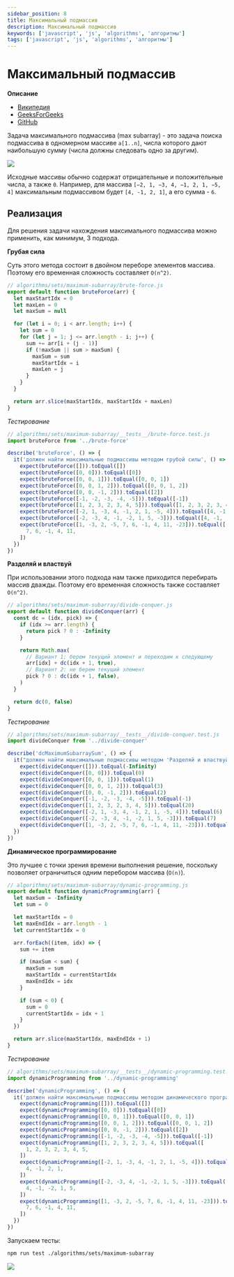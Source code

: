 ```yaml
---
sidebar_position: 8
title: Максимальный подмассив
description: Максимальный подмассив
keywords: ['javascript', 'js', 'algorithms', 'алгоритмы']
tags: ['javascript', 'js', 'algorithms', 'алгоритмы']
---
```


# Максимальный подмассив

__Описание__

- [Википедия](https://en.wikipedia.org/wiki/Maximum_subarray_problem)
- [GeeksForGeeks](https://www.geeksforgeeks.org/largest-sum-contiguous-subarray/)
- [GitHub](https://github.com/harryheman/algorithms-data-structures/tree/main/src/algorithms/sets/maximum-subarray)

Задача максимального подмассива (max subarray) - это задача поиска подмассива в одномерном массиве `a[1..n]`, числа которого дают наибольшую сумму (числа должны следовать одно за другим).

<img src="https://habrastorage.org/webt/u-/gb/zo/u-gbzodod_34pmqna2thwjhs4to.png" />
<br />

Исходные массивы обычно содержат отрицательные и положительные числа, а также `0`. Например, для массива `[−2, 1, −3, 4, −1, 2, 1, −5, 4]` максимальным подмассивом будет `[4, -1, 2, 1]`, а его сумма - `6`.

## Реализация

Для решения задачи нахождения максимального подмассива можно применить, как минимум, 3 подхода.

__Грубая сила__

Суть этого метода состоит в двойном переборе элементов массива. Поэтому его временная сложность составляет `O(n^2)`.

```javascript
// algorithms/sets/maximum-subarray/brute-force.js
export default function bruteForce(arr) {
  let maxStartIdx = 0
  let maxLen = 0
  let maxSum = null

  for (let i = 0; i < arr.length; i++) {
    let sum = 0
    for (let j = 1; j <= arr.length - i; j++) {
      sum += arr[i + (j - 1)]
      if (!maxSum || sum > maxSum) {
        maxSum = sum
        maxStartIdx = i
        maxLen = j
      }
    }
  }

  return arr.slice(maxStartIdx, maxStartIdx + maxLen)
}
```

_Тестирование_

```javascript
// algorithms/sets/maximum-subarray/__tests__/brute-force.test.js
import bruteForce from '../brute-force'

describe('bruteForce', () => {
  it('должен найти максимальные подмассивы методом грубой силы', () => {
    expect(bruteForce([])).toEqual([])
    expect(bruteForce([0, 0])).toEqual([0])
    expect(bruteForce([0, 0, 1])).toEqual([0, 0, 1])
    expect(bruteForce([0, 0, 1, 2])).toEqual([0, 0, 1, 2])
    expect(bruteForce([0, 0, -1, 2])).toEqual([2])
    expect(bruteForce([-1, -2, -3, -4, -5])).toEqual([-1])
    expect(bruteForce([1, 2, 3, 2, 3, 4, 5])).toEqual([1, 2, 3, 2, 3, 4, 5])
    expect(bruteForce([-2, 1, -3, 4, -1, 2, 1, -5, 4])).toEqual([4, -1, 2, 1])
    expect(bruteForce([-2, -3, 4, -1, -2, 1, 5, -3])).toEqual([4, -1, -2, 1, 5])
    expect(bruteForce([1, -3, 2, -5, 7, 6, -1, 4, 11, -23])).toEqual([
      7, 6, -1, 4, 11,
    ])
  })
})
```

__Разделяй и властвуй__

При использовании этого подхода нам также приходится перебирать массив дважды. Поэтому его временная сложность также составляет `O(n^2)`.

```javascript
// algorithms/sets/maximum-subarray/divide-conquer.js
export default function divideConquer(arr) {
  const dc = (idx, pick) => {
    if (idx >= arr.length) {
      return pick ? 0 : -Infinity
    }

    return Math.max(
      // Вариант 1: берем текущий элемент и переходим к следующему
      arr[idx] + dc(idx + 1, true),
      // Вариант 2: не берем текущий элемент
      pick ? 0 : dc(idx + 1, false),
    )
  }

  return dc(0, false)
}
```

_Тестирование_

```javascript
// algorithms/sets/maximum-subarray/__tests__/divide-conquer.test.js
import divideConquer from '../divide-conquer'

describe('dcMaximumSubarraySum', () => {
  it("должен найти максимальные подмассивы методом 'Разделяй и властвуй'", () => {
    expect(divideConquer([])).toEqual(-Infinity)
    expect(divideConquer([0, 0])).toEqual(0)
    expect(divideConquer([0, 0, 1])).toEqual(1)
    expect(divideConquer([0, 0, 1, 2])).toEqual(3)
    expect(divideConquer([0, 0, -1, 2])).toEqual(2)
    expect(divideConquer([-1, -2, -3, -4, -5])).toEqual(-1)
    expect(divideConquer([1, 2, 3, 2, 3, 4, 5])).toEqual(20)
    expect(divideConquer([-2, 1, -3, 4, -1, 2, 1, -5, 4])).toEqual(6)
    expect(divideConquer([-2, -3, 4, -1, -2, 1, 5, -3])).toEqual(7)
    expect(divideConquer([1, -3, 2, -5, 7, 6, -1, 4, 11, -23])).toEqual(27)
  })
})
```

__Динамическое программирование__

Это лучшее с точки зрения времени выполнения решение, поскольку позволяет ограничиться одним перебором массива (`O(n)`).

```javascript
// algorithms/sets/maximum-subarray/dynamic-programming.js
export default function dynamicProgramming(arr) {
  let maxSum = -Infinity
  let sum = 0

  let maxStartIdx = 0
  let maxEndIdx = arr.length - 1
  let currentStartIdx = 0

  arr.forEach((item, idx) => {
    sum += item

    if (maxSum < sum) {
      maxSum = sum
      maxStartIdx = currentStartIdx
      maxEndIdx = idx
    }

    if (sum < 0) {
      sum = 0
      currentStartIdx = idx + 1
    }
  })

  return arr.slice(maxStartIdx, maxEndIdx + 1)
}
```

_Тестирование_

```javascript
// algorithms/sets/maximum-subarray/__tests__/dynamic-programming.test.js
import dynamicProgramming from '../dynamic-programming'

describe('dynamicProgramming', () => {
  it('должен найти максимальные подмассивы методом динамического программирования', () => {
    expect(dynamicProgramming([])).toEqual([])
    expect(dynamicProgramming([0, 0])).toEqual([0])
    expect(dynamicProgramming([0, 0, 1])).toEqual([0, 0, 1])
    expect(dynamicProgramming([0, 0, 1, 2])).toEqual([0, 0, 1, 2])
    expect(dynamicProgramming([0, 0, -1, 2])).toEqual([2])
    expect(dynamicProgramming([-1, -2, -3, -4, -5])).toEqual([-1])
    expect(dynamicProgramming([1, 2, 3, 2, 3, 4, 5])).toEqual([
      1, 2, 3, 2, 3, 4, 5,
    ])
    expect(dynamicProgramming([-2, 1, -3, 4, -1, 2, 1, -5, 4])).toEqual([
      4, -1, 2, 1,
    ])
    expect(dynamicProgramming([-2, -3, 4, -1, -2, 1, 5, -3])).toEqual([
      4, -1, -2, 1, 5,
    ])
    expect(dynamicProgramming([1, -3, 2, -5, 7, 6, -1, 4, 11, -23])).toEqual([
      7, 6, -1, 4, 11,
    ])
  })
})
```

Запускаем тесты:

```bash
npm run test ./algorithms/sets/maximum-subarray
```

<img src="https://habrastorage.org/webt/ym/td/47/ymtd47l6s4veqy1xxspydk22c7q.png" />
